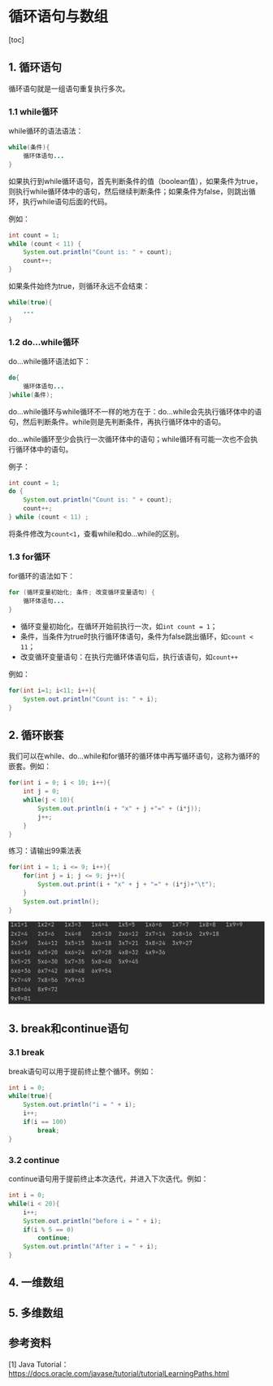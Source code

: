 # 循环语句与数组

[toc]



## 1. 循环语句

循环语句就是一组语句重复执行多次。

### 1.1 while循环

while循环的语法语法：

```java
while(条件){
    循环体语句...
}
```

如果执行到while循环语句，首先判断条件的值（boolean值），如果条件为true，则执行while循环体中的语句，然后继续判断条件；如果条件为false，则跳出循环，执行while语句后面的代码。

例如：

```java
int count = 1;
while (count < 11) {
    System.out.println("Count is: " + count);
    count++;
}
```

如果条件始终为true，则循环永远不会结束：

```java
while(true){
    ...
}
```



### 1.2 do...while循环

do...while循环语法如下：

```java
do{
    循环体语句...
}while(条件);
```

do...while循环与while循环不一样的地方在于：do...while会先执行循环体中的语句，然后判断条件。while则是先判断条件，再执行循环体中的语句。

do...while循环至少会执行一次循环体中的语句；while循环有可能一次也不会执行循环体中的语句。

例子：

```java
int count = 1;
do {
    System.out.println("Count is: " + count);
    count++;
} while (count < 11) ;
```

将条件修改为`count<1`，查看while和do...while的区别。



### 1.3 for循环

for循环的语法如下：

```java
for (循环变量初始化; 条件; 改变循环变量语句) {
    循环体语句...
}
```

- 循环变量初始化，在循环开始前执行一次，如`int count = 1`；
- 条件，当条件为true时执行循环体语句，条件为false跳出循环，如`count < 11`；
- 改变循环变量语句：在执行完循环体语句后，执行该语句，如`count++`

例如：

```java
for(int i=1; i<11; i++){
    System.out.println("Count is: " + i);
}
```



## 2. 循环嵌套

我们可以在while、do...while和for循环的循环体中再写循环语句，这称为循环的嵌套。例如：

```java
for(int i = 0; i < 10; i++){
    int j = 0;
    while(j < 10){
        System.out.println(i + "x" + j +"=" + (i*j));
        j++;
    }
}
```

练习：请输出99乘法表

```java
for(int i = 1; i <= 9; i++){
    for(int j = i; j <= 9; j++){
        System.out.print(i + "x" + j + "=" + (i*j)+"\t");
    }
    System.out.println();
}
```

![image-20220727144505790](img/05.%E5%BE%AA%E7%8E%AF%E8%AF%AD%E5%8F%A5%E4%B8%8E%E6%95%B0%E7%BB%84/image-20220727144505790.png)



## 3. break和continue语句

### 3.1 break

break语句可以用于提前终止整个循环。例如：

```java
int i = 0;
while(true){
    System.out.println("i = " + i);
    i++;
    if(i == 100)
        break;
}
```



### 3.2 continue

continue语句用于提前终止本次迭代，并进入下次迭代。例如：

```java
int i = 0;
while(i < 20){
    i++;
    System.out.println("before i = " + i);
    if(i % 5 == 0)
        continue;
    System.out.println("After i = " + i);
}
```



## 4. 一维数组



## 5. 多维数组



## 参考资料

[1] Java Tutorial：https://docs.oracle.com/javase/tutorial/tutorialLearningPaths.html